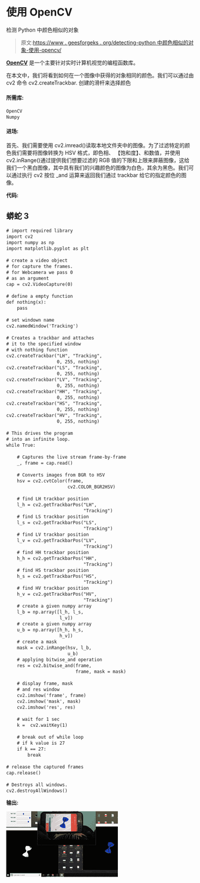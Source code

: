 # 使用 OpenCV

检测 Python 中颜色相似的对象

> 原文:[https://www . geesforgeks . org/detecting-python 中颜色相似的对象-使用-opencv/](https://www.geeksforgeeks.org/detecting-objects-of-similar-color-in-python-using-opencv/)

[**OpenCV**](https://www.geeksforgeeks.org/opencv-python-tutorial/) 是一个主要针对实时计算机视觉的编程函数库。

在本文中，我们将看到如何在一个图像中获得的对象相同的颜色。我们可以通过由 cv2 命令 cv2.createTrackbar. 创建的滑杆来选择颜色

#### **所需库:**

```
OpenCV
Numpy
```

#### 进场:

首先、我们需要使用 cv2.imread()读取本地文件夹中的图像。为了过滤特定的颜色我们需要将图像转换为  HSV 格式，即色相、 【饱和度】、和数值，并使用 cv2.inRange()通过提供我们想要过滤的 RGB 值的下限和上限来屏蔽图像，这给我们一个黑白图像，其中具有我们的兴趣颜色的图像为白色，其余为黑色。我们可以通过执行 cv2 按位 _and 运算来返回我们通过 trackbar 给它的指定颜色的图像。

**代码:**

## 蟒蛇 3

```
# import required library
import cv2
import numpy as np
import matplotlib.pyplot as plt

# create a video object
# for capture the frames.
# for Webcamera we pass 0 
# as an argument 
cap = cv2.VideoCapture(0)

# define a empty function 
def nothing(x):
    pass

# set windown name
cv2.namedWindow('Tracking')

# Creates a trackbar and attaches 
# it to the specified window 
# with nothing function
cv2.createTrackbar("LH", "Tracking",
                   0, 255, nothing)
cv2.createTrackbar("LS", "Tracking", 
                   0, 255, nothing)
cv2.createTrackbar("LV", "Tracking", 
                   0, 255, nothing)
cv2.createTrackbar("HH", "Tracking", 
                   0, 255, nothing)
cv2.createTrackbar("HS", "Tracking", 
                   0, 255, nothing)
cv2.createTrackbar("HV", "Tracking",
                   0, 255, nothing)

# This drives the program 
# into an infinite loop. 
while True:

    # Captures the live stream frame-by-frame
    _, frame = cap.read()

    # Converts images from BGR to HSV 
    hsv = cv2.cvtColor(frame, 
                       cv2.COLOR_BGR2HSV)

    # find LH trackbar position
    l_h = cv2.getTrackbarPos("LH",
                             "Tracking")
    # find LS trackbar position
    l_s = cv2.getTrackbarPos("LS",
                             "Tracking")
    # find LV trackbar position
    l_v = cv2.getTrackbarPos("LV", 
                             "Tracking")
    # find HH trackbar position
    h_h = cv2.getTrackbarPos("HH", 
                             "Tracking")
    # find HS trackbar position
    h_s = cv2.getTrackbarPos("HS",
                             "Tracking")
    # find HV trackbar position
    h_v = cv2.getTrackbarPos("HV",
                             "Tracking")
    # create a given numpy array
    l_b = np.array([l_h, l_s,
                    l_v])
    # create a given numpy array
    u_b = np.array([h_h, h_s,
                    h_v])
    # create a mask
    mask = cv2.inRange(hsv, l_b,
                       u_b)
    # applying bitwise_and operation
    res = cv2.bitwise_and(frame, 
                          frame, mask = mask)

    # display frame, mask
    # and res window
    cv2.imshow('frame', frame)
    cv2.imshow('mask', mask)
    cv2.imshow('res', res)

    # wait for 1 sec
    k =  cv2.waitKey(1)

    # break out of while loop
    # if k value is 27
    if k == 27:
        break

# release the captured frames 
cap.release()

# Destroys all windows. 
cv2.destroyAllWindows()
```

**输出:**

![detect objects of same color](img/abf7c129167f9ea941b31d6325bd1a6e.png)